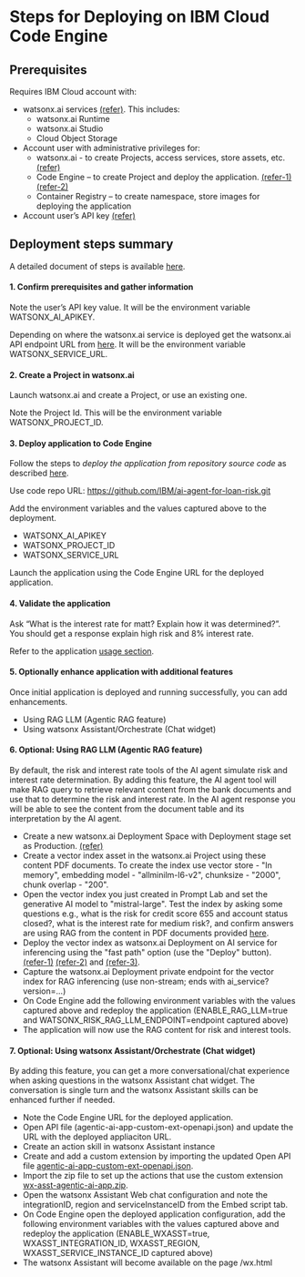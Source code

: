 # Steps for Deploying on IBM Cloud Code Engine

## Prerequisites

Requires IBM Cloud account with:
- watsonx.ai services [(refer)](https://dataplatform.cloud.ibm.com/docs/content/wsj/getting-started/signup-wx.html?context=wx&audience=wdp). This includes:
  - watsonx.ai Runtime
  - watsonx.ai Studio 
  - Cloud Object Storage
- Account user with administrative privileges for:
  - watsonx.ai - to create Projects, access services, store assets, etc. [(refer)](https://dataplatform.cloud.ibm.com/docs/content/wsj/getting-started/projects.html?context=wx&audience=wdp)
  - Code Engine – to create Project and deploy the application. [(refer-1)](https://cloud.ibm.com/docs/codeengine?topic=codeengine-getting-started) [(refer-2)](https://cloud.ibm.com/docs/codeengine?topic=codeengine-app-source-code)
  - Container Registry – to create namespace, store images for deploying the application
- Account user’s API key [(refer)](https://cloud.ibm.com/docs/account?topic=account-userapikey&interface=ui#create_user_key)


  
## Deployment steps summary
A detailed document of steps is available [here](Deploying-Loan-Risk-AI-Agent-on-Code-Engine.pdf).
#### 1. Confirm prerequisites and gather information
Note the user’s API key value. It will be the environment variable WATSONX_AI_APIKEY.

Depending on where the watsonx.ai service is deployed get the watsonx.ai API endpoint URL from [here](https://cloud.ibm.com/apidocs/watsonx-ai#endpoint-url). It will be the environment variable WATSONX_SERVICE_URL.

#### 2. Create a Project in watsonx.ai 
Launch watsonx.ai and create a Project, or use an existing one.

Note the Project Id. This will be the environment variable WATSONX_PROJECT_ID.

#### 3.	Deploy application to Code Engine 
Follow the steps to _deploy the application from repository source code_ as described [here](https://cloud.ibm.com/apidocs/watsonx-ai#endpoint-url).

Use code repo URL: https://github.com/IBM/ai-agent-for-loan-risk.git

Add the environment variables and the values captured above to the deployment.
- WATSONX_AI_APIKEY
- WATSONX_PROJECT_ID
- WATSONX_SERVICE_URL

Launch the application using the Code Engine URL for the deployed application.

#### 4.	Validate the application
Ask “What is the interest rate for matt? Explain how it was determined?”. You should get a response explain high risk and 8% interest rate. 

Refer to the application [usage section](../usage-examples/usage-examples-README.md).

#### 5.	Optionally enhance application with additional features
Once initial application is deployed and running successfully, you can add enhancements.
- Using RAG LLM (Agentic RAG feature)
- Using watsonx Assistant/Orchestrate (Chat widget)

#### 6.	Optional: Using RAG LLM (Agentic RAG feature)
By default, the risk and interest rate tools of the AI agent simulate risk and interest rate determination. By adding this feature, the AI agent tool will make RAG query to retrieve relevant content from the bank documents and use that to determine the risk and interest rate. In the AI agent response you will be able to see the content from the document table and its interpretation by the AI agent. 
- Create a new watsonx.ai Deployment Space with Deployment stage set as Production. [(refer)](https://dataplatform.cloud.ibm.com/docs/content/wsj/analyze-data/ml-space-create.html?context=wx&locale=en&audience=wdp)
- Create a vector index asset in the watsonx.ai Project using these content PDF documents. To create the index use vector store - "In memory", embedding model - "allminilm-l6-v2", chunksize - "2000", chunk overlap - "200".
- Open the vector index you just created in Prompt Lab and set the generative AI model to "mistral-large". Test the index by asking some questions e.g., what is the risk for credit score 655 and account status closed?, what is the interest rate for medium risk?, and confirm answers are using RAG from the content in PDF documents provided [here](../data).
- Deploy the vector index as watsonx.ai Deployment on AI service for inferencing using the "fast path" option (use the "Deploy" button).
[(refer-1)](https://dataplatform.cloud.ibm.com/docs/content/wsj/analyze-data/ai-services-overview.html?context=wx&locale=en) [(refer-2)](https://dataplatform.cloud.ibm.com/docs/content/wsj/analyze-data/ai-services-prompt-lab.html?context=wx) and [(refer-3)](https://dataplatform.cloud.ibm.com/docs/content/wsj/analyze-data/ai-services-deploy-fast-path.html?context=wx).
- Capture the watsonx.ai Deployment private endpoint for the vector index for RAG inferencing (use non-stream; ends with ai_service?version=...)
- On Code Engine add the following environment variables with the values captured above and redeploy the application (ENABLE_RAG_LLM=true and WATSONX_RISK_RAG_LLM_ENDPOINT=endpoint captured above)
- The application will now use the RAG content for risk and interest tools.

#### 7.	Optional: Using watsonx Assistant/Orchestrate (Chat widget)
By adding this feature, you can get a more conversational/chat experience when asking questions in the watsonx Assistant chat widget. The conversation is single turn and the watsonx Assistant skills can be enhanced further if needed.
- Note the Code Engine URL for the deployed application.
- Open API file (agentic-ai-app-custom-ext-openapi.json) and update the URL with the deployed appliaciton URL.
- Create an action skill in watsonx Assistant instance
- Create and add a custom extension by importing the updated Open API file [agentic-ai-app-custom-ext-openapi.json](../wxAssistantOrchestrate/agentic-ai-app-custom-ext-openapi.json).
- Import the zip file to set up the actions that use the custom extension [wx-asst-agentic-ai-app.zip](../wxAssistantOrchestrate/wx-asst-agentic-ai-app.zip).
- Open the watsonx Assistant Web chat configuration and note the integrationID, region and serviceInstanceID from the Embed script tab.
- On Code Engine open the deployed application configuration, add the following environment variables with the values captured above and redeploy the application (ENABLE_WXASST=true, WXASST_INTEGRATION_ID, WXASST_REGION, WXASST_SERVICE_INSTANCE_ID captured above)
- The watsonx Assistant will become available on the page <application-url>/wx.html

